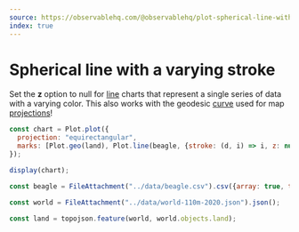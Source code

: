 ```yaml
---
source: https://observablehq.com/@observablehq/plot-spherical-line-with-a-varying-stroke
index: true
---
```


# Spherical line with a varying stroke

Set the **z** option to null for [line](https://observablehq.com/plot/marks/line) charts that represent a single series of data with a varying color. This also works with the geodesic [curve](https://observablehq.com/plot/features/curves) used for map [projections](https://observablehq.com/plot/features/projections)!

```js echo
const chart = Plot.plot({
  projection: "equirectangular",
  marks: [Plot.geo(land), Plot.line(beagle, {stroke: (d, i) => i, z: null})]
});

display(chart);
```

```js echo
const beagle = FileAttachment("../data/beagle.csv").csv({array: true, typed: true});
```

```js echo
const world = FileAttachment("../data/world-110m-2020.json").json();
```

```js echo
const land = topojson.feature(world, world.objects.land);
```
